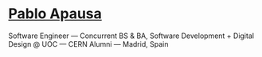 # <a href="https://apausa.dev" target="_blank" rel="noreferrer">Pablo Apausa</a>

Software Engineer — Concurrent BS & BA, Software Development + Digital Design @ UOC — CERN Alumni — Madrid, Spain  
